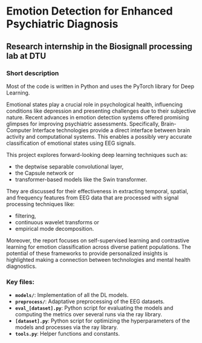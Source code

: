 # Emotion Detection for Enhanced Psychiatric Diagnosis

## Research internship in the Biosignall processing lab at DTU

### Short description

Most of the code is written in Python and uses the PyTorch library for Deep Learning.

Emotional states play a crucial role in psychological health, influencing conditions like depression and presenting
challenges due to their subjective nature. Recent advances in emotion detection systems offered promising glimpses for
improving psychiatric assessments. Specifically, Brain-Computer Interface technologies provide a direct interface between brain
activity and computational systems. This enables a possibly very accurate classification of emotional states using EEG signals.

This project explores forward-looking deep learning techniques such as:

- the deptwise separable convolutional layer,
- the Capsule network or
- transformer-based models like the Swin transformer.

They are discussed for their effectiveness in extracting temporal, spatial, and frequency features from EEG data that are
processed with signal processing techniques like:

- filtering,
- continuous wavelet transforms or
- empirical mode decomposition.

Moreover, the report focuses on self-supervised learning and contrastive learning for emotion classification across diverse patient
populations. The potential of these frameworks to provide personalized insights is highlighted making a connection between technologies
and mental health diagnostics.

### Key files:

- **`models/`**: Implementation of all the DL models.
- **`preprocess/`**: Adaptative preprocessing of the EEG datasets.
- **`eval_[dataset].py`**: Python script for evaluating the models and computing the metrics over several runs via the ray library.
- **`[dataset].py`**: Python script for optimizing the hyperparameters of the models and processes via the ray library.
- **`tools.py`**: Helper functions and constants.

